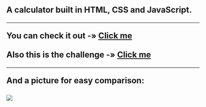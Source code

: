 <h2> A calculator built in HTML, CSS and JavaScript.<hr>

You can check it out -» <a href ="https://calculator-app-fm-challenge-maskfer38.vercel.app/"> Click me </a> <br><br>
Also this is the challenge -» <a href ="https://www.frontendmentor.io/challenges/calculator-app-9lteq5N29"> Click me </a>
<hr>
And a picture for easy comparison: 
  <br><br> <img src="https://user-images.githubusercontent.com/71279968/164814008-95a5e0d4-5ca7-4e63-a65c-273deec416c1.jpg">


</h2>
